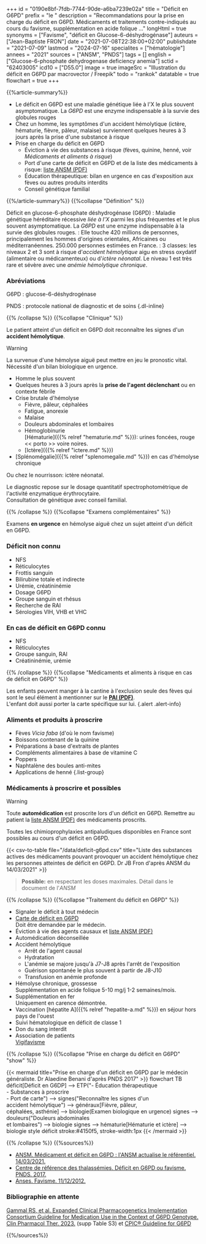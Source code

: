 +++
id = "0190e8bf-7fdb-7744-90de-a6ba7239e02a"
title = "Déficit en G6PD"
prefix = "le "
description = "Recommandations pour la prise en charge du déficit en G6PD. Médicaments et traitements contre-indiqués au cours du favisme, supplémentation en acide folique ..."
longHtml = true
synonyms = ["Favisme", "déficit en Glucose-6-déshydrogénase"]
auteurs = ["Jean-Baptiste FRON"]
date = "2021-07-08T22:38:00+02:00"
publishdate = "2021-07-09"
lastmod = "2024-07-16"
specialites = ["hématologie"]
annees = "2021"
sources = ["ANSM", "PNDS"]
tags = []
english = ["Glucose-6-phosphate dehydrogenase deficiency anemia"]
sctid = "62403005"
icd10 = ["D55.0"]
image = true
imageSrc = "Illustration du déficit en G6PD par macrovector / Freepik"
todo = "rankok"
datatable = true
flowchart = true
+++

{{%article-summary%}}

- Le déficit en G6PD est une maladie génétique liée à l'X le plus souvent asymptomatique. La *G6PD* est une enzyme indispensable à la survie des globules rouges
- Chez un homme, les symptômes d'un accident hémolytique (ictère, hématurie, fièvre, pâleur, malaise) surviennent quelques heures à 3 jours après la prise d'une substance à risque
- Prise en charge du déficit en G6PD
  - Éviction à vie des substances à risque (fèves, quinine, henné, voir *Médicaments et aliments à risque*)
  - Port d'une carte de déficit en G6PD et de la liste des médicaments à risque: [liste ANSM (PDF)](https://ansm.sante.fr/uploads/2021/03/11/liste-substances-actives-deficit-g6pd-20052019-1-2.pdf)
  - Éducation thérapeutique: bilan en urgence en cas d'exposition aux fèves ou autres produits interdits
  - Conseil génétique familial

{{%/article-summary%}}
{{%collapse "Définition" %}}

Déficit en glucose-6-phosphate déshydrogénase (G6PD)
: Maladie génétique héréditaire récessive *liée à l'X* parmi les plus fréquentes et le plus souvent asymptomatique. La *G6PD* est une enzyme indispensable à la survie des globules rouges.
: Elle touche 420 millions de personnes, principalement les hommes d'origines orientales, Africaines ou méditerranéennes. 250.000 personnes estimées en France.
: 3 classes: les niveaux 2 et 3 sont à risque d'*accident hémolytique* aigu en stress oxydatif (alimentaire ou médicamenteux) ou d'*ictère néonatal*. Le niveau 1 est très rare et sévère avec une *anémie hémolytique chronique*.

### Abréviations

G6PD
: glucose-6-déshydrogénase

PNDS
: protocole national de diagnostic et de soins
{.dl-inline}

{{% /collapse %}}
{{%collapse "Clinique" %}}

Le patient atteint d'un déficit en G6PD doit reconnaître les signes d'un **accident hémolytique**.

> [!WARNING]
La survenue d'une hémolyse aiguë peut mettre en jeu le pronostic vital. Nécessité d'un bilan biologique en urgence.

- Homme le plus souvent
- Quelques heures à 3 jours après la **prise de l'agent déclenchant** ou en contexte fébrile
- Crise brutale d'hémolyse
  - Fièvre, pâleur, céphalées
  - Fatigue, anorexie
  - Malaise
  - Douleurs abdominales et lombaires
  - Hémoglobinurie  
    [Hématurie]({{% relref "hematurie.md" %}}): urines foncées, rouge << porto >> voire noires.
  - [Ictère]({{% relref "ictere.md" %}})
- [Splénomégalie]({{% relref "splenomegalie.md" %}}) en cas d'hémolyse chronique

Ou chez le nourrisson: ictère néonatal.

Le diagnostic repose sur le dosage quantitatif spectrophotométrique de l'activité enzymatique érythrocytaire.  
Consultation de génétique avec conseil familial.

{{% /collapse %}}
{{%collapse "Examens complémentaires" %}}

Examens **en urgence** en hémolyse aiguë chez un sujet atteint d'un déficit en G6PD.

### Déficit non connu

- NFS
- Réticulocytes
- Frottis sanguin
- Bilirubine totale et indirecte
- Urémie, créatininémie
- Dosage G6PD
- Groupe sanguin et rhésus
- Recherche de RAI
- Sérologies VIH, VHB et VHC

### En cas de déficit en G6PD connu

- NFS
- Réticulocytes
- Groupe sanguin, RAI
- Créatininémie, urémie

{{% /collapse %}}
{{%collapse "Médicaments et aliments à risque en cas de déficit en G6PD" %}}

Les enfants peuvent manger à la cantine à l'exclusion seule des fèves qui sont le seul élément à mentionner sur le **[PAI (PDF)](https://eduscol.education.fr/document/7820/download)**.  
L'enfant doit aussi porter la carte spécifique sur lui.
{.alert .alert-info}

### Aliments et produits à proscrire

- Fèves *Vicia faba* (d'où le nom favisme)
- Boissons contenant de la quinine
- Préparations à base d'extraits de plantes
- Compléments alimentaires à base de vitamine C
- Poppers
- Naphtalène des boules anti-mites
- Applications de henné
{.list-group}

### Médicaments à proscrire et possibles

> [!WARNING]
> Toute **automédication** est proscrite lors d'un déficit en G6PD. Remettre au patient la [liste ANSM (PDF)](https://ansm.sante.fr/uploads/2021/03/11/liste-substances-actives-deficit-g6pd-20052019-1-2.pdf) des médicaments proscrits.

Toutes les chimioprophylaxies antipaludiques disponibles en France sont possibles au cours d'un déficit en G6PD.

{{< csv-to-table file="/data/deficit-g6pd.csv" title="Liste des substances actives des médicaments pouvant provoquer un accident hémolytique chez les personnes atteintes de déficit en G6PD. Dr JB Fron d'après ANSM du 14/03/2021" >}}

> **Possible:** en respectant les doses maximales. Détail dans le document de l'*ANSM*

{{% /collapse %}}
{{%collapse "Traitement du déficit en G6PD" %}}

- Signaler le déficit à tout médecin
- [Carte de déficit en G6PD](https://docs.google.com/forms/d/e/1FAIpQLSc6cF8E4i2j1jxGUqUwRaqu4E_gzP-qnX3spfBwfNq9tgAPEw/viewform?c=0&w=1)  
Doit être demandée par le médecin.
- Éviction à vie des agents causaux et [liste ANSM (PDF)](https://ansm.sante.fr/uploads/2021/03/11/liste-substances-actives-deficit-g6pd-20052019-1-2.pdf)
- Automédication déconseillée
- Accident hémolytique
  - Arrêt de l'agent causal
  - Hydratation
  - L'anémie se majore jusqu'à J7-J8 après l'arrêt de l'exposition
  - Guérison spontanée le plus souvent à partir de J8-J10
  - Transfusion en anémie profonde
- Hémolyse chronique, grossesse  
  Supplémentation en acide folique 5-10 mg/j 1-2 semaines/mois.
- Supplémentation en fer  
  Uniquement en carence démontrée.
- Vaccination [hépatite A]({{% relref "hepatite-a.md" %}}) en séjour hors pays de l'ouest
- Suivi hématologique en déficit de classe 1
- Don du sang interdit
- Association de patients  
  [Vigifavisme](https://www.vigifavisme.com/)

{{% /collapse %}}
{{%collapse "Prise en charge du déficit en G6PD" "show" %}}

{{< mermaid title="Prise en charge d'un déficit en G6PD par le médecin généraliste. Dr Alaedine Benani d'après PNDS 2017" >}}
flowchart TB
  déficit[Déficit en G6DP] --> ETP("- Éducation thérapeutique<br>- Substances à proscrire<br>- Port de carte") --> signes("Reconnaître les signes d'un<br>accident hémolytique") --> généraux[Fièvre, pâleur,<br>céphalées, asthénie] --> biologie(Examen biologique en urgence)
    signes --> douleurs("Douleurs abdominales<br>et lombaires") --> biologie
    signes --> hématurie[Hématurie et ictère] --> biologie
style déficit stroke:#4150f5, stroke-width:1px
{{< /mermaid >}}

{{% /collapse %}}
{{%sources%}}

- [ANSM. Médicament et déficit en G6PD : l'ANSM actualise le référentiel. 14/03/2021.](https://ansm.sante.fr/actualites/medicament-et-deficit-en-g6pd-lansm-actualise-le-referentiel)
- [Centre de référence des thalassémies. Déficit en G6PD ou favisme. PNDS. 2017.](https://www.has-sante.fr/jcms/c_2800207/fr/deficit-en-g6pd-glucose-6-phosphate-deshydrogenase-ou-favisme)
- [Anses. Favisme. 11/12/2012.](https://www.anses.fr/fr/content/favisme)

### Bibliographie en attente

[Gammal RS, et al. Expanded Clinical Pharmacogenetics Implementation Consortium Guideline for Medication Use in the Context of G6PD Genotype. Clin Pharmacol Ther. 2023.](https://pmc.ncbi.nlm.nih.gov/articles/PMC10281211/) (supp Table S3) et [CPIC® Guideline for G6PD](https://cpicpgx.org/guidelines/cpic-guideline-for-g6pd/)

{{%/sources%}}
